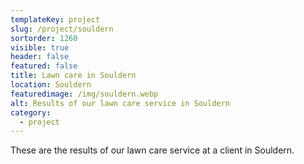 ```yaml
---
templateKey: project
slug: /project/souldern
sortorder: 1260
visible: true
header: false
featured: false
title: Lawn care in Souldern
location: Souldern
featuredimage: /img/souldern.webp
alt: Results of our lawn care service in Souldern
category:
  - project
---
```

These are the results of our lawn care service at a client in Souldern.


